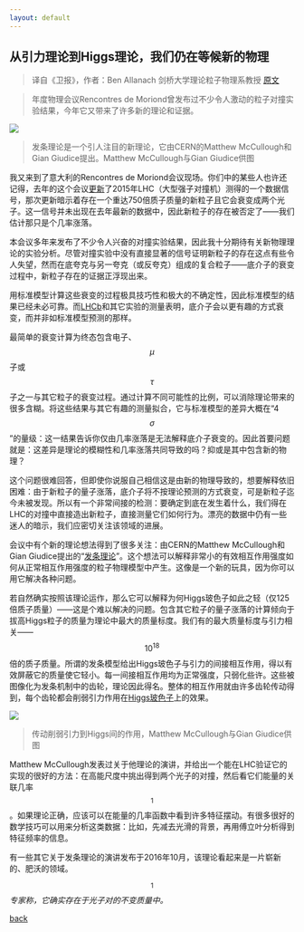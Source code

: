 ```yaml
---
layout: default
---
```

<script src="https://cdn.mathjax.org/mathjax/latest/MathJax.js?config=TeX-AMS-MML_HTMLorMML" type="text/javascript"></script>

## 从引力理论到Higgs理论，我们仍在等候新的物理

>译自《卫报》，作者：Ben Allanach 剑桥大学理论粒子物理系教授 [原文][2]

> 年度物理会议Rencontres de Moriond曾发布过不少令人激动的粒子对撞实验结果，今年它又带来了许多新的理论和证据。

![][image-1]

>发条理论是一个引人注目的新理论，它由CERN的Matthew McCullough和Gian Giudice提出。Matthew McCullough与Gian Giudice供图

我又来到了意大利的Rencontres de Moriond会议现场。你们中的某些人也许还记得，去年的这个会议[更新][3]了2015年LHC（大型强子对撞机）测得的一个数据信号，那次更新暗示着存在一个重达750倍质子质量的新粒子且它会衰变成两个光子。这一信号并未出现在去年最新的数据中，因此新粒子的存在被否定了——我们估计那只是个几率涨落。

本会议多年来发布了不少令人兴奋的对撞实验结果，因此我十分期待有关新物理理论的实验分析。尽管对撞实验中没有直接显著的信号证明新粒子的存在这点有些令人失望，然而在底夸克与另一夸克（或反夸克）组成的复合粒子——底介子的衰变过程中，新粒子存在的证据正浮现出来。

用标准模型计算这些衰变的过程极具技巧性和极大的不确定性，因此标准模型的结果已经未必可靠。而[LHCb][4]和其它实验的测量表明，底介子会以更有趣的方式衰变，而并非如标准模型预测的那样。

最简单的衰变计算为终态包含电子、$$\mu$$子或$$\tau$$子之一与其它粒子的衰变过程。通过计算不同可能性的比例，可以消除理论带来的很多含糊。将这些结果与其它有趣的测量拟合，它与标准模型的差异大概在“4$$\sigma$$”的量级：这一结果告诉你仅由几率涨落是无法解释底介子衰变的。因此首要问题就是：这差异是理论的模糊性和几率涨落共同导致的吗？抑或是其中包含新的物理？

这个问题很难回答，但即使你说服自己相信这是由新的物理导致的，想要解释依旧困难：由于新粒子的量子涨落，底介子将不按理论预测的方式衰变，可是新粒子迄今未被发现。所以有一个非常间接的检测：要确定到底在发生着什么，我们得在LHC的对撞中直接造出新粒子，直接测量它们如何行为。漂亮的数据中仍有一些迷人的暗示，我们应密切关注该领域的进展。

会议中有个新的理论想法得到了很多关注：由CERN的Matthew McCullough和Gian Giudice提出的“[发条理论][5]”。这个想法可以解释非常小的有效相互作用强度如何从正常相互作用强度的粒子物理模型中产生。这像是一个新的玩具，因为你可以用它解决各种问题。

若自然确实按照该理论运作，那么它可以解释为何Higgs玻色子如此之轻（仅125倍质子质量）——这是个难以解决的问题。包含其它粒子的量子涨落的计算倾向于拔高Higgs粒子的质量为理论中最大的质量标度。我们有的最大质量标度与引力相关——$$10^{18}$$倍的质子质量。所谓的发条模型给出Higgs玻色子与引力的间接相互作用，得以有效屏蔽它的质量使它轻小。每一间接相互作用均为正常强度，只弱化些许。这些被图像化为发条机制中的齿轮，理论因此得名。整体的相互作用就由许多齿轮传动得到，每个齿轮都会削弱引力作用在[Higgs玻色子][6]上的效果。

![][image-2]

>传动削弱引力到Higgs间的作用，Matthew McCullough与Gian Giudice供图

Matthew McCullough发表过关于他理论的演讲，并给出一个能在LHC验证它的实现的很好的方法：在高能尺度中挑出得到两个光子的对撞，然后看它们能量的关联几率$$^1$$。如果理论正确，应该可以在能量的几率函数中看到许多特征摆动。有很多很好的数学技巧可以用来分析这类数据：比如，先减去光滑的背景，再用傅立叶分析得到特征频率的信息。

有一些其它关于发条理论的演讲发布于2016年10月，该理论看起来是一片崭新的、肥沃的领域。

$$^1$$ *专家称，它确实存在于光子对的不变质量中。*

[back][1]

[1]:	./
[2]:  https://www.theguardian.com/science/life-and-physics/2017/mar/24/from-gravity-to-the-higgs-were-still-waiting-for-new-physics
[3]:  https://www.theguardian.com/science/life-and-physics/2016/mar/17/an-update-on-a-possible-new-particle-from-cerns-large-hadron-collider
[4]:  http://lhcb-public.web.cern.ch/lhcb-public/
[5]:  https://arxiv.org/abs/1610.07962
[6]:  https://www.theguardian.com/science/higgs-boson
[image-1]:  https://i.guim.co.uk/img/media/82ffce60e17092120611868fc37beae7226eca3e/179_0_846_508/master/846.jpg?w=1920&q=55&auto=format&usm=12&fit=max&s=5c04ff2e1cea62620cd803f455e9b4f2
[image-2]:  https://i.guim.co.uk/img/media/82ffce60e17092120611868fc37beae7226eca3e/0_0_1712_508/master/1712.jpg?w=1920&q=55&auto=format&usm=12&fit=max&s=dc05a2bd6350c8bb76952d21166b26af
